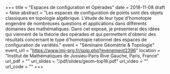 +++
title = "Espaces de configuration et Opérades"
date = 2018-11-08
draft = false
abstract = "Les espaces de configuration de points sont des objets classiques en topologie algébrique. L'étude de leur type d'homotopie engendre de nombreuses questions et applications dans différents domaines des mathématiques. Dans cet exposé, je présenterai des idées qui viennent de la théorie des opérades et qui permettent d'obtenir des résultats concernant le type d'homotopie rationnel des espaces de configuration de variétés."
event = "Séminaire Géométrie & Topologie"
event_url = "https://www.imj-prg.fr/spip.php?evenement2396"
location = "Institut de Mathématiques de Jussieu-Paris Rive Gauche, Paris, France"
url_pdf = ""
url_slides = "/pdf/slides/geom-top18.pdf"
url_video = ""
url_code = ""
+++
